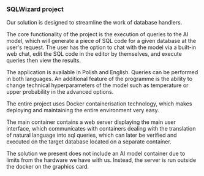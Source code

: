 ### SQLWizard project

Our solution is designed to streamline the work of database handlers.

The core functionality of the project is the execution of queries to the AI model, which will generate a piece of SQL code for a given database at the user's request. The user has the option to chat with the model via a built-in web chat, edit the SQL code in the editor by themselves, and execute queries then view the results.

The application is available in Polish and English. Queries can be performed in both languages. An additional feature of the programme is the ability to change technical hyperparameters of the model such as temperature or upper probability in the advanced options.

The entire project uses Docker containerisation technology, which makes deploying and maintaining the entire environment very easy.

The main container contains a web server displaying the main user interface, which communicates with containers dealing with the translation of natural language into sql queries, which can later be verified and executed on the target database located on a separate container.

The solution we present does not include an AI model container due to limits from the hardware we have with us. Instead, the server is run outside the docker on the graphics card.
